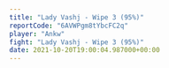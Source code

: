 ```yaml
---
title: "Lady Vashj - Wipe 3 (95%)"
reportCode: "6AVWPgm8tYbcFC2q"
player: "Ankw"
fight: "Lady Vashj - Wipe 3 (95%)"
date: 2021-10-20T19:00:04.987000+00:00
---
```

